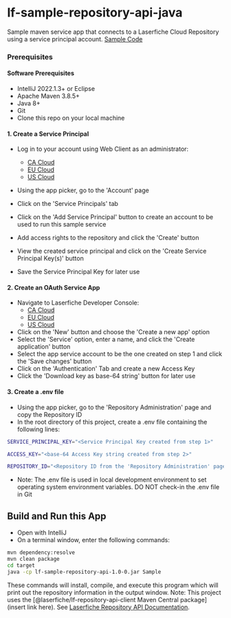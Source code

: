 # lf-sample-repository-api-java

Sample maven service app that connects to a Laserfiche Cloud Repository using a service principal account.
[Sample Code](./src/main/java/Sample.java)

### Prerequisites

#### Software Prerequisites

- IntelliJ 2022.1.3+ or Eclipse
- Apache Maven 3.8.5+
- Java 8+
- Git
- Clone this repo on your local machine

#### 1. Create a Service Principal

- Log in to your account using Web Client as an administrator:

    - [CA Cloud](https://app.laserfiche.ca/laserfiche)
    - [EU Cloud](https://app.eu.laserfiche.com/laserfiche)
    - [US Cloud](https://app.laserfiche.com/laserfiche)

- Using the app picker, go to the 'Account' page
- Click on the 'Service Principals' tab
- Click on the 'Add Service Principal' button to create an account to be used to run this sample service
- Add access rights to the repository and click the 'Create' button
- View the created service principal and click on the 'Create Service Principal Key(s)' button
- Save the Service Principal Key for later use

#### 2. Create an OAuth Service App

- Navigate to Laserfiche Developer Console:
    - [CA Cloud](https://app.laserfiche.ca/devconsole/)
    - [EU Cloud](https://app.eu.laserfiche.com/devconsole/)
    - [US Cloud](https://app.laserfiche.com/devconsole/)
- Click on the 'New' button and choose the 'Create a new app' option
- Select the 'Service' option, enter a name, and click the 'Create application' button
- Select the app service account to be the one created on step 1 and click the 'Save changes' button
- Click on the 'Authentication' Tab and create a new Access Key
- Click the 'Download key as base-64 string' button for later use

#### 3. Create a .env file

- Using the app picker, go to the 'Repository Administration' page and copy the Repository ID
- In the root directory of this project, create a .env file containing the following lines:

```bash
SERVICE_PRINCIPAL_KEY="<Service Principal Key created from step 1>"

ACCESS_KEY="<base-64 Access Key string created from step 2>"

REPOSITORY_ID="<Repository ID from the 'Repository Administration' page>"
```

- Note: The .env file is used in local development environment to set operating system environment variables. DO NOT
  check-in the .env file in Git

## Build and Run this App

- Open with IntelliJ
- On a terminal window, enter the following commands:

```bash
mvn dependency:resolve
mvn clean package
cd target
java -cp lf-sample-repository-api-1.0-0.jar Sample
```

These commands will install, compile, and execute this program which will print out the repository information in the
output window.
Note: This project uses the [@laserfiche/lf-repository-api-client
Maven Central package](insert link here).
See [Laserfiche Repository API Documentation](https://developer.laserfiche.com/libraries.html).
